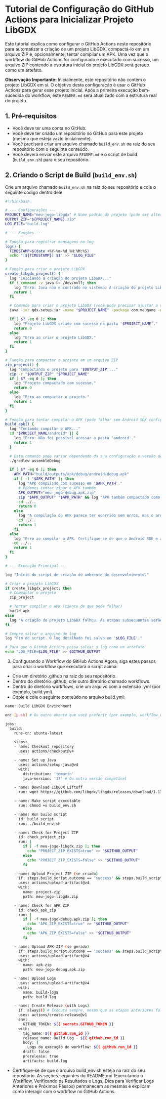 # Tutorial de Configuração do GitHub Actions para Inicializar Projeto LibGDX

Este tutorial explica como configurar o GitHub Actions neste repositório para automatizar a criação de um projeto LibGDX, compactá-lo em um arquivo ZIP e, opcionalmente, tentar compilar um APK. Uma vez que o workflow do GitHub Actions for configurado e executado com sucesso, um arquivo ZIP contendo a estrutura inicial do projeto LibGDX será gerado como um artefato.

**Observação Importante:** Inicialmente, este repositório não contém o projeto LibGDX em si. O objetivo desta configuração é usar o GitHub Actions para gerar esse projeto inicial. Após a primeira execução bem-sucedida do workflow, este `README.md` será atualizado com a estrutura real do projeto.

## 1. Pré-requisitos

* Você deve ter uma conta no GitHub.
* Você deve ter criado um repositório no GitHub para este projeto (mesmo que esteja vazio inicialmente).
* Você precisará criar um arquivo chamado `build_env.sh` na raiz do seu repositório com o seguinte conteúdo.
* Você deverá enviar este arquivo `README.md` e o script de build (`build_env.sh`) para o seu repositório.

## 2. Criando o Script de Build (`build_env.sh`)

Crie um arquivo chamado `build_env.sh` na raiz do seu repositório e cole o seguinte código dentro dele:

```bash
#!/bin/bash

# --- Configurações ---
PROJECT_NAME="meu-jogo-libgdx" # Nome padrão do projeto (pode ser alterado)
OUTPUT_ZIP="${PROJECT_NAME}.zip"
LOG_FILE="build.log"

# --- Funções ---

# Função para registrar mensagens no log
log() {
  TIMESTAMP=$(date +%Y-%m-%d_%H:%M:%S)
  echo "[${TIMESTAMP}] $1" >> "$LOG_FILE"
}

# Função para criar o projeto LibGDX
create_libgdx_project() {
  log "Iniciando a criação do projeto LibGDX..."
  if ! command -v java &> /dev/null; then
    log "Erro: Java não encontrado no sistema. A criação do projeto LibGDX requer Java."
    return 1
  fi

  # Comando para criar o projeto LibGDX (você pode precisar ajustar a versão)
  java -jar gdx-setup.jar -name "$PROJECT_NAME" -package com.meugame -mainClass MeuJogo -androidSdk .

  if [ $? -eq 0 ]; then
    log "Projeto LibGDX criado com sucesso na pasta '$PROJECT_NAME'."
    return 0
  else
    log "Erro ao criar o projeto LibGDX."
    return 1
  fi
}

# Função para compactar o projeto em um arquivo ZIP
zip_project() {
  log "Compactando o projeto para '$OUTPUT_ZIP'..."
  zip -r "$OUTPUT_ZIP" "$PROJECT_NAME"
  if [ $? -eq 0 ]; then
    log "Projeto compactado com sucesso."
    return 0
  else
    log "Erro ao compactar o projeto."
    return 1
  fi
}

# Função para tentar compilar o APK (pode falhar sem Android SDK configurado)
build_apk() {
  log "Tentando compilar o APK..."
  cd "$PROJECT_NAME/android" || {
    log "Erro: Não foi possível acessar a pasta 'android'."
    return 1
  }

  # Este comando pode variar dependendo da sua configuração e versão do Gradle
  ./gradlew assembleDebug

  if [ $? -eq 0 ]; then
    APK_PATH="build/outputs/apk/debug/android-debug.apk"
    if [ -f "$APK_PATH" ]; then
      log "APK compilado com sucesso em '$APK_PATH'."
      # Podemos tentar zipar o APK também
      APK_OUTPUT="meu-jogo-debug.apk.zip"
      zip "$APK_OUTPUT" "$APK_PATH" && log "APK também compactado como '$APK_OUTPUT'."
      cd ../..
      return 0
    else
      log "A compilação do APK parece ter ocorrido sem erros, mas o arquivo APK não foi encontrado em '$APK_PATH'."
      cd ../..
      return 1
    fi
  else
    log "Erro ao compilar o APK. Certifique-se de que o Android SDK e as dependências estão configurados corretamente."
    cd ../..
    return 1
  fi
}

# --- Execução Principal ---

log "Início do script de criação do ambiente de desenvolvimento."

# Criar o projeto LibGDX
if create_libgdx_project; then
  # Compactar o projeto
  zip_project

  # Tentar compilar o APK (ciente de que pode falhar)
  build_apk
else
  log "A criação do projeto LibGDX falhou. As etapas subsequentes serão ignoradas."
fi

# Sempre salvar o arquivo de log
log "Fim do script. O log detalhado foi salvo em '$LOG_FILE'."

# Para que o GitHub Actions possa salvar o log como um artefato
echo "LOG_FILE=$LOG_FILE" >> $GITHUB_OUTPUT
```

3. Configurando o Workflow do GitHub Actions
Agora, siga estes passos para criar o workflow que executará o script acima:
 * Crie um diretório .github na raiz do seu repositório.
 * Dentro do diretório .github, crie outro diretório chamado workflows.
 * Dentro do diretório workflows, crie um arquivo com a extensão .yml (por exemplo, build.yml).
 * Copie e cole o seguinte conteúdo no arquivo build.yml:

```bash
name: Build LibGDX Environment

on: [push] # Ou outro evento que você preferir (por exemplo, workflow_dispatch para execução manual)

jobs:
  build:
    runs-on: ubuntu-latest

    steps:
    - name: Checkout repository
      uses: actions/checkout@v4

    - name: Set up Java
      uses: actions/setup-java@v4
      with:
        distribution: 'temurin'
        java-version: '17' # Ou outra versão compatível

    - name: Download LibGDX Liftoff
      run: wget https://github.com/libgdx/libgdx/releases/download/1.13.1/gdx-liftoff-1.13.1.jar # Use a versão mais recente

    - name: Make script executable
      run: chmod +x build_env.sh

    - name: Run build script
      id: build_script
      run: ./build_env.sh

    - name: Check for Project ZIP
      id: check_project_zip
      run: |
        if [ -f meu-jogo-libgdx.zip ]; then
          echo "PROJECT_ZIP_EXISTS=true" >> "$GITHUB_OUTPUT"
        else
          echo "PROJECT_ZIP_EXISTS=false" >> "$GITHUB_OUTPUT"
        fi

    - name: Upload Project ZIP (se criado)
      if: steps.build_script.outcome == 'success' && steps.build_script.outputs.LOG_FILE == '' && steps.check_project_zip.outputs.PROJECT_ZIP_EXISTS == 'true'
      uses: actions/upload-artifact@v4
      with:
        name: project-zip
        path: meu-jogo-libgdx.zip

    - name: Check for APK ZIP
      id: check_apk_zip
      run: |
        if [ -f meu-jogo-debug.apk.zip ]; then
          echo "APK_ZIP_EXISTS=true" >> "$GITHUB_OUTPUT"
        else
          echo "APK_ZIP_EXISTS=false" >> "$GITHUB_OUTPUT"
        fi

    - name: Upload APK ZIP (se gerado)
      if: steps.build_script.outcome == 'success' && steps.build_script.outputs.LOG_FILE == '' && steps.check_apk_zip.outputs.APK_ZIP_EXISTS == 'true'
      uses: actions/upload-artifact@v4
      with:
        name: apk-zip
        path: meu-jogo-debug.apk.zip

    - name: Upload Logs
      uses: actions/upload-artifact@v4
      with:
        name: build-logs
        path: build.log

    - name: Create Release (with Logs)
      if: always() # Executa sempre, mesmo que as etapas anteriores falhem
      uses: actions/create-release@v1
      env:
        GITHUB_TOKEN: ${{ secrets.GITHUB_TOKEN }}
      with:
        tag_name: ${{ github.run_id }}
        release_name: Build Log - ${{ github.run_id }}
        body: |
          Logs da execução do workflow: ${{ github.run_id }}
        draft: false
        prerelease: true
        artifacts: build.log
```

 * Certifique-se de que o arquivo build_env.sh esteja na raiz do seu repositório.
As seções seguintes do README.md (Executando o Workflow, Verificando os Resultados e Logs, Dica para Verificar Logs Anteriores e Próximos Passos) permanecem as mesmas e explicam como interagir com o workflow no GitHub Actions.
